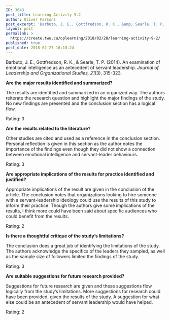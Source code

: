 ```yaml
---
ID: 3643
post_title: Learning Activity 9.2
author: Oliver Parsons
post_excerpt: 'Barbuto, J. E., Gottfredson, R. K., &amp; Searle, T. P. (2014). An examination of emotional intelligence as an antecedent of servant leadership.&nbsp;Journal of Leadership and Organizational Studies, 21(3), 315-323. Are the major results identified and summarized? The results are identified... <a href="https://create.twu.ca/oplearning/2018/02/28/learning-activity-9-2/"> Continue Reading &rarr;</a>'
layout: post
permalink: >
  https://create.twu.ca/oplearning/2018/02/28/learning-activity-9-2/
published: true
post_date: 2018-02-27 16:18:24
---
```

Barbuto, J. E., Gottfredson, R. K., &amp; Searle, T. P. (2014). An examination of emotional intelligence as an antecedent of servant leadership. <em>Journal of Leadership and Organizational Studies, 21</em>(3), 315-323.

<strong>Are the major results identified and summarized?</strong>

The results are identified and summarized in an organized way. The authors reiterate the research question and highlight the major findings of the study. No new findings are presented and the conclusion section has a logical flow.

Rating: 3

<strong>Are the results related to the literature?</strong>

Other studies are cited and used as a reference in the conclusion section. Personal reflection is given in this section as the author notes the importance of the findings even though they did not show a connection between emotional intelligence and servant-leader behaviours.

Rating: 3

<strong>Are appropriate implications of the results for practice identified and justified?</strong>

Appropriate implications of the result are given in the conclusion of the article. The conclusion notes that organizations looking to hire someone with a servant-leadership ideology could use the results of this study to inform their practice. Though the authors give some implications of the results, I think more could have been said about specific audiences who could benefit from the results.

Rating: 2

<strong>Is there a thoughtful critique of the study’s limitations?</strong>

The conclusion does a great job of identifying the limitations of the study. The authors acknowledge the specifics of the leaders they sampled, as well as the sample size of followers limited the findings of the study.

Rating: 3

<strong>Are suitable suggestions for future research provided?</strong>

Suggestions for future research are given and these suggestions flow logically from the study&#8217;s limitations. More suggestions for research could have been provided, given the results of the study. A suggestion for what else could be an antecedent of servant leadership would have helped.

Rating: 2